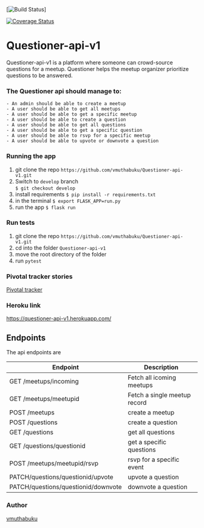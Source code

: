 [![Build Status](https://travis-ci.com/vmuthabuku/Questioner-api-v1.svg?branch=ft-post-a-meetup-163052418)]

[![Coverage Status](https://coveralls.io/repos/github/vmuthabuku/Questioner-api-v1/badge.svg?branch=ch-addition-of-coveralls-163084088)](https://coveralls.io/github/vmuthabuku/Questioner-api-v1?branch=ch-addition-of-coveralls-163084088)

# Questioner-api-v1
Questioner-api-v1 is a platform where someone can crowd-source questions for a meetup. Questioner helps the meetup organizer prioritize questions to be answered.

### The Questioner api should manage to:

    - An admin should be able to create a meetup
    - A user should be able to get all meetups
    - A user should be able to get a specific meetup
    - A user should be able to create a question
    - A user should be able to get all questions
    - A user should be able to get a specific question
    - A user should be able to rsvp for a specific meetup
    - A user should be able to upvote or downvote a question


### Running the app
1. git clone the repo `https://github.com/vmuthabuku/Questioner-api-v1.git`
2. Switch to `develop` branch \
`$ git checkout develop`
3. install requirements
`$ pip install -r requirements.txt`
4. in the terminal 
`$ export FLASK_APP=run.py`
5. run the app
`$ flask run`

### Run tests

1. git clone the repo `https://github.com/vmuthabuku/Questioner-api-v1.git`
2. cd into the folder `Questioner-api-v1`
3. move the root directory of the folder 
4. run `pytest`

### Pivotal tracker stories 
[Pivotal tracker](https://www.pivotaltracker.com/n/projects/2235282)

### Heroku link

 https://questioner-api-v1.herokuapp.com/

## Endpoints

The api endpoints are

| Endpoint | Description |
| --- | --- |
| GET /meetups/incoming | Fetch all icoming meetups |
| GET /meetups/meetupid | Fetch a single meetup record |
| POST /meetups | create a meetup |
| POST /questions | create a question |
| GET /questions | get all questions |
| GET /questions/questionid | get a specific questions |
| POST /meetups/meetupid/rsvp | rsvp for a specific event |
| PATCH/questions/questionid/upvote | upvote a question |
| PATCH/questions/questionid/downvote | downvote a question |

### Author
[vmuthabuku](vthamara96@gmail.com)
